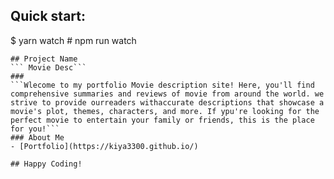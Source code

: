 

## Quick start:

$ yarn watch # npm run watch
```
## Project Name
``` Movie Desc```
### 
```Wlecome to my portfolio Movie description site! Here, you'll find comprehensive summaries and reviews of movie from around the world. we strive to provide ourreaders withaccurate descriptions that showcase a movie's plot, themes, characters, and more. If ypu're looking for the perfect movie to entertain your family or friends, this is the place for you!```
### About Me
- [Portfolio](https://kiya3300.github.io/)

## Happy Coding!
